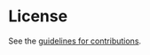 # License

See the
[guidelines for contributions](https://github.com/thibmeu/draft-meunier-ohai-hpke-key-directory-over-http/blob//CONTRIBUTING.md).
